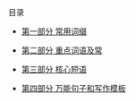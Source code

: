 目录

* [第一部分 常用词缀](第一部分.md)

* [第二部分 重点词语及常](第二部分.md)

* [第三部分 核心短语](第三部分.md)

* [第四部分 万能句子和写作模板](第四部分.md)